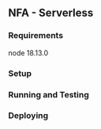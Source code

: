 ## NFA - Serverless

### Requirements
node 18.13.0

### Setup

### Running and Testing

### Deploying